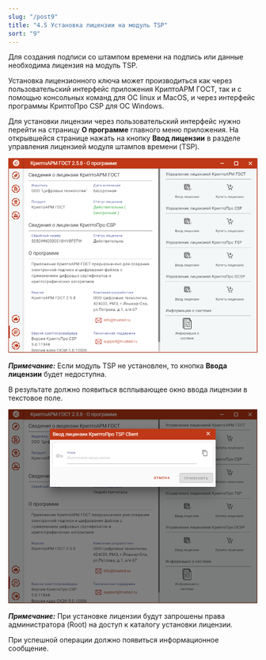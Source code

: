 ```yaml
---
slug: "/post9"
title: "4.5	Установка лицензии на модуль TSP"
sort: "9"
---
```


Для создания подписи со штампом времени на подпись или данные необходима
лицензия на модуль TSP.

Установка лицензионного ключа может производиться как через пользовательский
интерфейс приложения КриптоАРМ ГОСТ, так и с помощью консольных команд для ОС
linux и MacOS, и через интерфейс программы КриптоПро CSP для ОС Windows.

Для установки лицензии через пользовательский интерфейс нужно перейти на
страницу **О программе** главного меню приложения. На открывшейся странице
нажать на кнопку **Ввод лицензии** в разделе управления лицензией модуля штампов
времени (TSP).

![license-gost.png](./images/license-gost.png "Страница ввода лицензионного ключа на модуль TSP")

***Примечание:*** Если модуль TSP не установлен, то кнопка **Ввода лицензии**
будет недоступна.

В результате должно появиться всплывающее окно ввода лицензии в текстовое поле.

![license-tsp.png](./images/license-tsp.png "Окно ввода лицензионного ключа на модуль TSP")

***Примечание:*** При установке лицензии будут запрошены права администратора
(Root) на доступ к каталогу установки лицензии.

При успешной операции должно появиться информационное сообщение.
